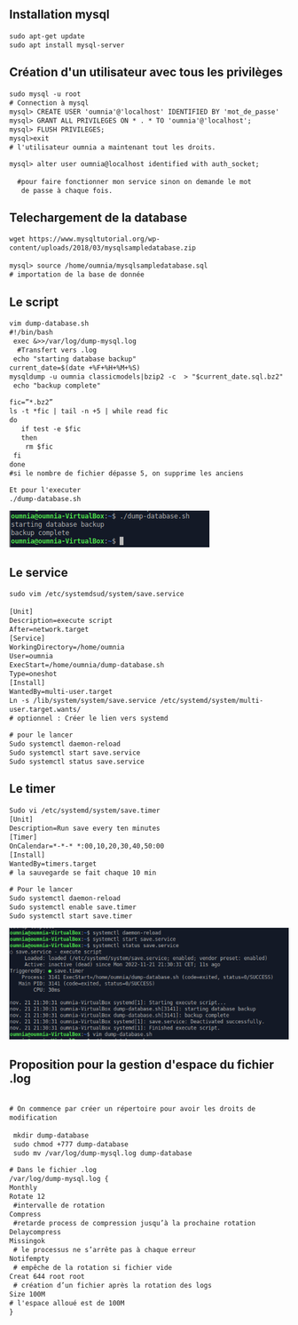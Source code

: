 ## Installation mysql
    
    sudo apt-get update  
    sudo apt install mysql-server
  

##	Création d'un utilisateur avec tous les privilèges
    
    sudo mysql -u root 
    # Connection à mysql 
    mysql> CREATE USER 'oumnia'@'localhost' IDENTIFIED BY 'mot_de_passe'
    mysql> GRANT ALL PRIVILEGES ON * . * TO 'oumnia'@'localhost';
    mysql> FLUSH PRIVILEGES;
    mysql>exit
    # l'utilisateur oumnia a maintenant tout les droits.
    

  ```
 mysql> alter user oumnia@localhost identified with auth_socket;

    #pour faire fonctionner mon service sinon on demande le mot
     de passe à chaque fois.
 ```
 
## Telechargement de la database

    wget https://www.mysqltutorial.org/wp-content/uploads/2018/03/mysqlsampledatabase.zip 

    mysql> source /home/oumnia/mysqlsampledatabase.sql
    # importation de la base de donnée

## Le script

```
vim dump-database.sh
#!/bin/bash
 exec &>>/var/log/dump-mysql.log
  #Transfert vers .log
 echo "starting database backup"
current_date=$(date +%F+%H+%M+%S)
mysqldump -u oumnia classicmodels|bzip2 -c  > "$current_date.sql.bz2"                                  
 echo "backup complete" 
 ```  
 ```   
fic=”*.bz2”                                                                                     
ls -t *fic | tail -n +5 | while read fic                                                                                     
do
    if test -e $fic
    then
     rm $fic
  fi
done
#si le nombre de fichier dépasse 5, on supprime les anciens
 ```
 
    Et pour l'executer 
    ./dump-database.sh


![](Annexes/A1.png)
## Le service
```
sudo vim /etc/systemdsud/system/save.service

[Unit]
Description=execute script
After=network.target
[Service]
WorkingDirectory=/home/oumnia
User=oumnia
ExecStart=/home/oumnia/dump-database.sh                                                                       
Type=oneshot                                              
[Install]                                        
WantedBy=multi-user.target
Ln -s /lib/system/system/save.service /etc/systemd/system/multi-user.target.wants/
# optionnel : Créer le lien vers systemd 
 ```
```
# pour le lancer
Sudo systemctl daemon-reload
Sudo systemctl start save.service
Sudo systemctl status save.service
```
## Le timer
```
Sudo vi /etc/systemd/system/save.timer
[Unit]                                                                                              
Description=Run save every ten minutes
[Timer] 
OnCalendar=*-*-* *:00,10,20,30,40,50:00                              
[Install]
WantedBy=timers.target
# la sauvegarde se fait chaque 10 min
```
```
# Pour le lancer
Sudo systemctl daemon-reload
Sudo systemctl enable save.timer
Sudo systemctl start save.timer
```
![](Annexes/A2.png)

## Proposition pour la gestion d'espace du fichier .log 
```

# On commence par créer un répertoire pour avoir les droits de modification 

 mkdir dump-database
 sudo chmod +777 dump-database
 sudo mv /var/log/dump-mysql.log dump-database
```

```
# Dans le fichier .log 
/var/log/dump-mysql.log {
Monthly
Rotate 12                                              
 #intervalle de rotation
Compress                                         
 #retarde process de compression jusqu’à la prochaine rotation
Delaycompress
Missingok                                            
 # le processus ne s’arrête pas à chaque erreur
Notifempty                                       
 # empêche de la rotation si fichier vide
Creat 644 root root                        
 # création d’un fichier après la rotation des logs
Size 100M
# l'espace alloué est de 100M
}

